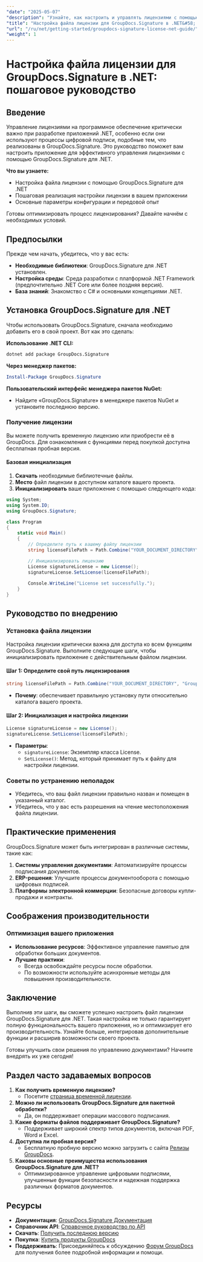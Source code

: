 ```yaml
---
"date": "2025-05-07"
"description": "Узнайте, как настроить и управлять лицензиями с помощью GroupDocs.Signature для .NET. Это подробное руководство охватывает все этапы — от установки до настройки лицензий."
"title": "Настройка файла лицензии для GroupDocs.Signature в .NET&#58; пошаговое руководство"
"url": "/ru/net/getting-started/groupdocs-signature-license-net-guide/"
"weight": 1
---
```


# Настройка файла лицензии для GroupDocs.Signature в .NET: пошаговое руководство

## Введение
Управление лицензиями на программное обеспечение критически важно при разработке приложений .NET, особенно если они используют процессы цифровой подписи, подобные тем, что реализованы в GroupDocs.Signature. Это руководство поможет вам настроить приложение для эффективного управления лицензиями с помощью GroupDocs.Signature для .NET.

**Что вы узнаете:**
- Настройка файла лицензии с помощью GroupDocs.Signature для .NET
- Пошаговая реализация настройки лицензии в вашем приложении
- Основные параметры конфигурации и передовой опыт

Готовы оптимизировать процесс лицензирования? Давайте начнём с необходимых условий.

## Предпосылки
Прежде чем начать, убедитесь, что у вас есть:
- **Необходимые библиотеки**: GroupDocs.Signature для .NET установлен.
- **Настройка среды**: Среда разработки с платформой .NET Framework (предпочтительно .NET Core или более поздняя версия).
- **База знаний**: Знакомство с C# и основными концепциями .NET.

## Установка GroupDocs.Signature для .NET
Чтобы использовать GroupDocs.Signature, сначала необходимо добавить его в свой проект. Вот как это сделать:

**Использование .NET CLI:**
```bash
dotnet add package GroupDocs.Signature
```

**Через менеджер пакетов:**
```powershell
Install-Package GroupDocs.Signature
```

**Пользовательский интерфейс менеджера пакетов NuGet:**
- Найдите «GroupDocs.Signature» в менеджере пакетов NuGet и установите последнюю версию.

### Получение лицензии
Вы можете получить временную лицензию или приобрести её в GroupDocs. Для ознакомления с функциями перед покупкой доступна бесплатная пробная версия.

#### Базовая инициализация
1. **Скачать** необходимые библиотечные файлы.
2. **Место** файл лицензии в доступном каталоге вашего проекта.
3. **Инициализировать** ваше приложение с помощью следующего кода:

```csharp
using System;
using System.IO;
using GroupDocs.Signature;

class Program
{
    static void Main()
    {
        // Определите путь к вашему файлу лицензии
        string licenseFilePath = Path.Combine("YOUR_DOCUMENT_DIRECTORY", "GroupDocs.license");

        // Инициализировать лицензию
        License signatureLicense = new License();
        signatureLicense.SetLicense(licenseFilePath);
        
        Console.WriteLine("License set successfully.");
    }
}
```

## Руководство по внедрению
### Установка файла лицензии
Настройка лицензии критически важна для доступа ко всем функциям GroupDocs.Signature. Выполните следующие шаги, чтобы инициализировать приложение с действительным файлом лицензии.

#### Шаг 1: Определите свой путь лицензирования
```csharp
string licenseFilePath = Path.Combine("YOUR_DOCUMENT_DIRECTORY", "GroupDocs.license");
```
- **Почему**: обеспечивает правильную установку пути относительно каталога вашего проекта.

#### Шаг 2: Инициализация и настройка лицензии
```csharp
License signatureLicense = new License();
signatureLicense.SetLicense(licenseFilePath);
```
- **Параметры**:
  - `signatureLicense`: Экземпляр класса License.
  - `SetLicense()`: Метод, который принимает путь к файлу для настройки лицензии.

### Советы по устранению неполадок
- Убедитесь, что ваш файл лицензии правильно назван и помещен в указанный каталог.
- Убедитесь, что у вас есть разрешения на чтение местоположения файла лицензии.

## Практические применения
GroupDocs.Signature может быть интегрирован в различные системы, такие как:
1. **Системы управления документами**: Автоматизируйте процессы подписания документов.
2. **ERP-решения**: Улучшите процессы документооборота с помощью цифровых подписей.
3. **Платформы электронной коммерции**: Безопасные договоры купли-продажи и контракты.

## Соображения производительности
### Оптимизация вашего приложения
- **Использование ресурсов**: Эффективное управление памятью для обработки больших документов.
- **Лучшие практики**:
  - Всегда освобождайте ресурсы после обработки.
  - По возможности используйте асинхронные методы для повышения производительности.

## Заключение
Выполнив эти шаги, вы сможете успешно настроить файл лицензии GroupDocs.Signature для .NET. Такая настройка не только гарантирует полную функциональность вашего приложения, но и оптимизирует его производительность. Узнайте больше, интегрировав дополнительные функции и расширив возможности своего проекта.

Готовы улучшить свои решения по управлению документами? Начните внедрять их уже сегодня!

## Раздел часто задаваемых вопросов
1. **Как получить временную лицензию?**
   - Посетите [страница временной лицензии](https://purchase.groupdocs.com/temporary-license/).
2. **Можно ли использовать GroupDocs.Signature для пакетной обработки?**
   - Да, он поддерживает операции массового подписания.
3. **Какие форматы файлов поддерживает GroupDocs.Signature?**
   - Поддерживает широкий спектр типов документов, включая PDF, Word и Excel.
4. **Доступна ли пробная версия?**
   - Бесплатную пробную версию можно загрузить с сайта [Релизы GroupDocs](https://releases.groupdocs.com/signature/net/).
5. **Каковы основные преимущества использования GroupDocs.Signature для .NET?**
   - Оптимизированное управление цифровыми подписями, улучшенные функции безопасности и надежная поддержка различных форматов документов.

## Ресурсы
- **Документация**: [GroupDocs.Signature Документация](https://docs.groupdocs.com/signature/net/)
- **Справочник API**: [Справочное руководство по API](https://reference.groupdocs.com/signature/net/)
- **Скачать**: [Получить последнюю версию](https://releases.groupdocs.com/signature/net/)
- **Покупка**: [Купить продукты GroupDocs](https://purchase.groupdocs.com/buy)
- **Поддерживать**: Присоединяйтесь к обсуждению [Форум GroupDocs](https://forum.groupdocs.com/c/signature/) для получения более подробной информации и помощи.